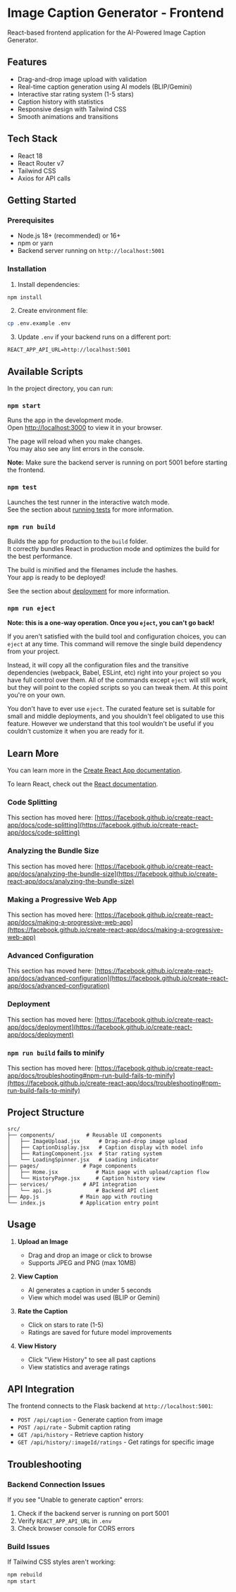 # Image Caption Generator - Frontend

React-based frontend application for the AI-Powered Image Caption Generator.

## Features

- Drag-and-drop image upload with validation
- Real-time caption generation using AI models (BLIP/Gemini)
- Interactive star rating system (1-5 stars)
- Caption history with statistics
- Responsive design with Tailwind CSS
- Smooth animations and transitions

## Tech Stack

- React 18
- React Router v7
- Tailwind CSS
- Axios for API calls

## Getting Started

### Prerequisites

- Node.js 18+ (recommended) or 16+
- npm or yarn
- Backend server running on `http://localhost:5001`

### Installation

1. Install dependencies:
```bash
npm install
```

2. Create environment file:
```bash
cp .env.example .env
```

3. Update `.env` if your backend runs on a different port:
```
REACT_APP_API_URL=http://localhost:5001
```

## Available Scripts

In the project directory, you can run:

### `npm start`

Runs the app in the development mode.\
Open [http://localhost:3000](http://localhost:3000) to view it in your browser.

The page will reload when you make changes.\
You may also see any lint errors in the console.

**Note:** Make sure the backend server is running on port 5001 before starting the frontend.

### `npm test`

Launches the test runner in the interactive watch mode.\
See the section about [running tests](https://facebook.github.io/create-react-app/docs/running-tests) for more information.

### `npm run build`

Builds the app for production to the `build` folder.\
It correctly bundles React in production mode and optimizes the build for the best performance.

The build is minified and the filenames include the hashes.\
Your app is ready to be deployed!

See the section about [deployment](https://facebook.github.io/create-react-app/docs/deployment) for more information.

### `npm run eject`

**Note: this is a one-way operation. Once you `eject`, you can't go back!**

If you aren't satisfied with the build tool and configuration choices, you can `eject` at any time. This command will remove the single build dependency from your project.

Instead, it will copy all the configuration files and the transitive dependencies (webpack, Babel, ESLint, etc) right into your project so you have full control over them. All of the commands except `eject` will still work, but they will point to the copied scripts so you can tweak them. At this point you're on your own.

You don't have to ever use `eject`. The curated feature set is suitable for small and middle deployments, and you shouldn't feel obligated to use this feature. However we understand that this tool wouldn't be useful if you couldn't customize it when you are ready for it.

## Learn More

You can learn more in the [Create React App documentation](https://facebook.github.io/create-react-app/docs/getting-started).

To learn React, check out the [React documentation](https://reactjs.org/).

### Code Splitting

This section has moved here: [https://facebook.github.io/create-react-app/docs/code-splitting](https://facebook.github.io/create-react-app/docs/code-splitting)

### Analyzing the Bundle Size

This section has moved here: [https://facebook.github.io/create-react-app/docs/analyzing-the-bundle-size](https://facebook.github.io/create-react-app/docs/analyzing-the-bundle-size)

### Making a Progressive Web App

This section has moved here: [https://facebook.github.io/create-react-app/docs/making-a-progressive-web-app](https://facebook.github.io/create-react-app/docs/making-a-progressive-web-app)

### Advanced Configuration

This section has moved here: [https://facebook.github.io/create-react-app/docs/advanced-configuration](https://facebook.github.io/create-react-app/docs/advanced-configuration)

### Deployment

This section has moved here: [https://facebook.github.io/create-react-app/docs/deployment](https://facebook.github.io/create-react-app/docs/deployment)

### `npm run build` fails to minify

This section has moved here: [https://facebook.github.io/create-react-app/docs/troubleshooting#npm-run-build-fails-to-minify](https://facebook.github.io/create-react-app/docs/troubleshooting#npm-run-build-fails-to-minify)

## Project Structure

```
src/
├── components/          # Reusable UI components
│   ├── ImageUpload.jsx      # Drag-and-drop image upload
│   ├── CaptionDisplay.jsx   # Caption display with model info
│   ├── RatingComponent.jsx  # Star rating system
│   └── LoadingSpinner.jsx   # Loading indicator
├── pages/              # Page components
│   ├── Home.jsx            # Main page with upload/caption flow
│   └── HistoryPage.jsx     # Caption history view
├── services/           # API integration
│   └── api.js              # Backend API client
├── App.js             # Main app with routing
└── index.js           # Application entry point
```

## Usage

1. **Upload an Image**
   - Drag and drop an image or click to browse
   - Supports JPEG and PNG (max 10MB)

2. **View Caption**
   - AI generates a caption in under 5 seconds
   - View which model was used (BLIP or Gemini)

3. **Rate the Caption**
   - Click on stars to rate (1-5)
   - Ratings are saved for future model improvements

4. **View History**
   - Click "View History" to see all past captions
   - View statistics and average ratings

## API Integration

The frontend connects to the Flask backend at `http://localhost:5001`:

- `POST /api/caption` - Generate caption from image
- `POST /api/rate` - Submit caption rating
- `GET /api/history` - Retrieve caption history
- `GET /api/history/:imageId/ratings` - Get ratings for specific image

## Troubleshooting

### Backend Connection Issues

If you see "Unable to generate caption" errors:
1. Check if the backend server is running on port 5001
2. Verify `REACT_APP_API_URL` in `.env`
3. Check browser console for CORS errors

### Build Issues

If Tailwind CSS styles aren't working:
```bash
npm rebuild
npm start
```
